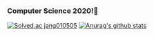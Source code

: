 ### Computer Science 2020!👋

<!--
**jang010505/jang010505** is a ✨ _special_ ✨ repository because its `README.md` (this file) appears on your GitHub profile.

Here are some ideas to get you started:

- 🔭 I’m currently working on ...
- 🌱 I’m currently learning ...
- 👯 I’m looking to collaborate on ...
- 🤔 I’m looking for help with ...
- 💬 Ask me about ...
- 📫 How to reach me: ...
- 😄 Pronouns: ...
- ⚡ Fun fact: ...
-->
[![Solved.ac jang010505](http://mazassumnida.wtf/api/v2/generate_badge?boj=jang010505)](https://solved.ac/jang010505)
[![Anurag's github stats](https://github-readme-stats.vercel.app/api?username=jang010505)](https://github.com/jang010505)
